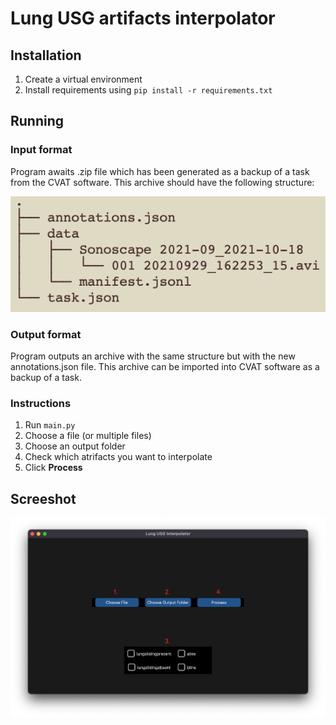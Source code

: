 # Lung USG artifacts interpolator

## Installation

1. Create a virtual environment
2. Install requirements using `pip install -r requirements.txt`

## Running

### Input format

Program awaits .zip file which has been generated as a backup of a task from the CVAT software.
This archive should have the following structure:

![archive structure](imgs/archive_structure.png)

### Output format

Program outputs an archive with the same structure but with the new annotations.json file.
This archive can be imported into CVAT software as a backup of a task.

### Instructions

1. Run `main.py`
2. Choose a file (or multiple files)
3. Choose an output folder
4. Check which atrifacts you want to interpolate
5. Click **Process**

## Screeshot

![main window](imgs/main_window.png)
